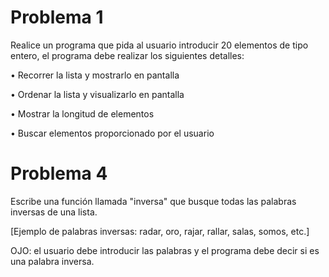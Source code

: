 # Problema 1
Realice un programa que pida al usuario introducir 20 elementos de tipo entero, el programa debe
realizar los siguientes detalles:

• Recorrer la lista y mostrarlo en pantalla

• Ordenar la lista y visualizarlo en pantalla

• Mostrar la longitud de elementos

• Buscar elementos proporcionado por el usuario

# Problema 4
Escribe una función llamada "inversa" que busque todas las palabras inversas de una lista.

[Ejemplo de palabras inversas: radar, oro, rajar, rallar, salas, somos, etc.]

OJO: el usuario debe introducir las palabras y el programa debe decir si es una palabra inversa.
